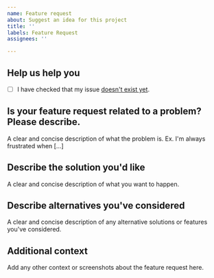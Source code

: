 ```yaml
---
name: Feature request
about: Suggest an idea for this project
title: ''
labels: Feature Request
assignees: ''

---
```


## Help us help you
  - [ ] I have checked that my issue [doesn't exist yet](https://github.com/alliedmodders/sourcemod/issues).

## Is your feature request related to a problem? Please describe.
A clear and concise description of what the problem is. Ex. I'm always frustrated when [...]

## Describe the solution you'd like
A clear and concise description of what you want to happen.

## Describe alternatives you've considered
A clear and concise description of any alternative solutions or features you've considered.

## Additional context
Add any other context or screenshots about the feature request here.
